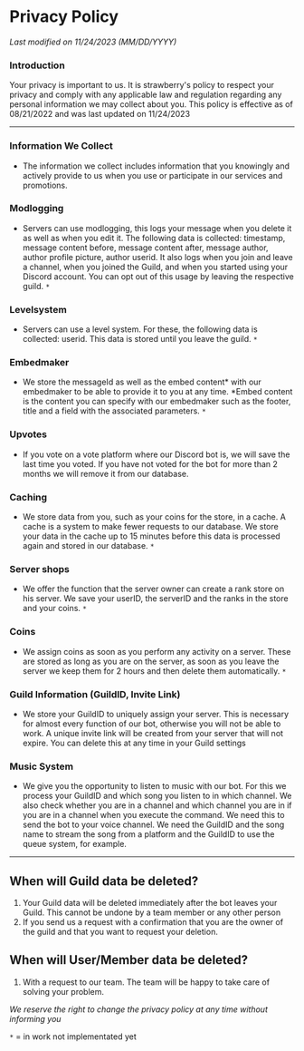 # Privacy Policy

*Last modified on 11/24/2023 (MM/DD/YYYY)*

### Introduction
Your privacy is important to us. It is strawberry's policy to respect your privacy and comply with any applicable law and regulation regarding any personal information we may collect about you. This policy is effective as of 08/21/2022 and was last updated on 11/24/2023

------------

### Information We Collect
* The information we collect includes information that you knowingly and actively provide to us when you use or participate in our services and promotions.

### Modlogging
* Servers can use modlogging, this logs your message when you delete it as well as when you edit it. The following data is collected: timestamp, message content before, message content after, message author, author profile picture, author userid. It also logs when you join and leave a channel, when you joined the Guild, and when you started using your Discord account. You can opt out of this usage by leaving the respective guild. ``*``

### Levelsystem
* Servers can use a level system. For these, the following data is collected: userid. This data is stored until you leave the guild. ``*``

### Embedmaker
* We store the messageId as well as the embed content* with our embedmaker to be able to provide it to you at any time. *Embed content is the content you can specify with our embedmaker such as the footer, title and a field with the associated parameters. ``*``

### Upvotes
* If you vote on a vote platform where our Discord bot is, we will save the last time you voted. If you have not voted for the bot for more than 2 months we will remove it from our database.

### Caching
* We store data from you, such as your coins for the store, in a cache. A cache is a system to make fewer requests to our database. We store your data in the cache up to 15 minutes before this data is processed again and stored in our database. ``*``

### Server shops
* We offer the function that the server owner can create a rank store on his server. We save your userID, the serverID and the ranks in the store and your coins. ``*``

### Coins
* We assign coins as soon as you perform any activity on a server. These are stored as long as you are on the server, as soon as you leave the server we keep them for 2 hours and then delete them automatically. ``*``

### Guild Information (GuildID, Invite Link)
* We store your GuildID to uniquely assign your server. This is necessary for almost every function of our bot, otherwise you will not be able to work. A unique invite link will be created from your server that will not expire. You can delete this at any time in your Guild settings

### Music System
* We give you the opportunity to listen to music with our bot. For this we process your GuildID and which song you listen to in which channel. We also check whether you are in a channel and which channel you are in if you are in a channel when you execute the command. We need this to send the bot to your voice channel. We need the GuildID and the song name to stream the song from a platform and the GuildID to use the queue system, for example.

------------

## When will Guild data be deleted?
1. Your Guild data will be deleted immediately after the bot leaves your Guild. This cannot be undone by a team member or any other person
2. If you send us a request with a confirmation that you are the owner of the guild and that you want to request your deletion.

## When will User/Member data be deleted?
1. With a request to our team. The team will be happy to take care of solving your problem.


*We reserve the right to change the privacy policy at any time without informing you*

``*`` = in work not implementated yet

